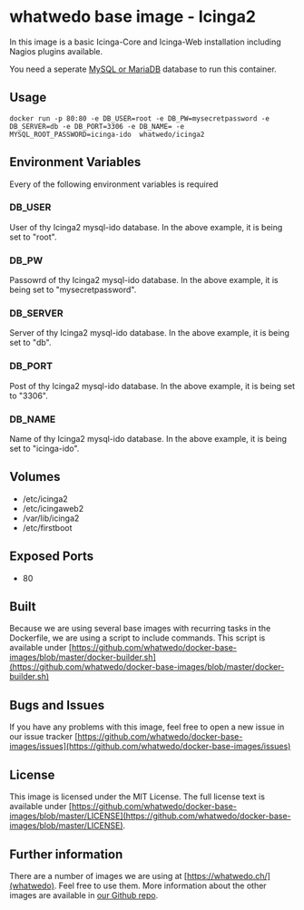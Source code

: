 # whatwedo base image - Icinga2
In this image is a basic Icinga-Core and Icinga-Web installation including Nagios plugins available. 

You need a seperate [MySQL or MariaDB](https://registry.hub.docker.com/u/whatwedo/mariadb/) database to run this container.

## Usage

```
docker run -p 80:80 -e DB_USER=root -e DB_PW=mysecretpassword -e DB_SERVER=db -e DB_PORT=3306 -e DB_NAME= -e MYSQL_ROOT_PASSWORD=icinga-ido  whatwedo/icinga2
```

## Environment Variables
Every of the following environment variables is required

### DB_USER
User of thy Icinga2 mysql-ido database. In the above example, it is being set to "root".

### DB_PW
Passowrd of thy Icinga2 mysql-ido database. In the above example, it is being set to "mysecretpassword".

### DB_SERVER
Server of thy Icinga2 mysql-ido database. In the above example, it is being set to "db".

### DB_PORT
Post of thy Icinga2 mysql-ido database. In the above example, it is being set to "3306".

### DB_NAME
Name of thy Icinga2 mysql-ido database. In the above example, it is being set to "icinga-ido".

## Volumes
* /etc/icinga2
* /etc/icingaweb2
* /var/lib/icinga2
* /etc/firstboot

## Exposed Ports
* 80

## Built
Because we are using several base images with recurring tasks in the Dockerfile, we are using a script to include commands. This script is available under [https://github.com/whatwedo/docker-base-images/blob/master/docker-builder.sh](https://github.com/whatwedo/docker-base-images/blob/master/docker-builder.sh)

## Bugs and Issues
If you have any problems with this image, feel free to open a new issue in our issue tracker [https://github.com/whatwedo/docker-base-images/issues](https://github.com/whatwedo/docker-base-images/issues)

## License
This image is licensed under the MIT License. The full license text is available under [https://github.com/whatwedo/docker-base-images/blob/master/LICENSE](https://github.com/whatwedo/docker-base-images/blob/master/LICENSE).

## Further information
There are a number of images we are using at [https://whatwedo.ch/](whatwedo). Feel free to use them. More information about the other images are available in [our Github repo](https://github.com/whatwedo/docker-base-images).